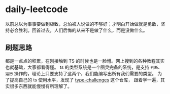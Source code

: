 # daily-leetcode

以前总以为事事要做到极致，总怕被人说做的不够好；才明白开始做就是勇敢，坚持必会胜利。回首过去，人们后悔的从来不是做了什么，而是没做什么。

## 刷题思路

都是一点点的积累，在刚接触到 TS 的时候也是一脸懵。网上搜到的各种教程其实也就基础，大家都看得懂。
ts 的类型系统是一个图灵完备的系统，是支持 `判断`、`遍历` 操作的，理论上只要支持了这两个，我们能编写出所有我们需要的类型。
为了提高自己的 ts 使用水平，发现了 [type-challenges](https://github.com/type-challenges/type-challenges/blob/main/README.zh-CN.md) 这个仓库，
跟着学一遍，其实很多东西就能慢慢有所理解了。
